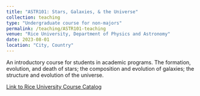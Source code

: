 ```yaml
---
title: "ASTR101: Stars, Galaxies, & the Universe"
collection: teaching
type: "Undergraduate course for non-majors"
permalink: /teaching/ASTR101-teaching
venue: "Rice University, Department of Physics and Astronomy"
date: 2023-08-01
location: "City, Country"
---
```


An introductory course for students in academic programs. The formation, evolution, and death of stars; the composition and evolution of galaxies; the structure and evolution of the universe. 
 

[Link to Rice University Course Catalog](https://courses.rice.edu/courses/courses/!SWKSCAT.cat?p_action=COURSE&p_term=202410&p_crn=12306)
